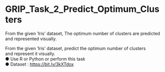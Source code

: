 # GRIP_Task_2_Predict_Optimum_Clusters
From the given ‘Iris’ dataset, The optimum number of clusters are predicted and represented visually.

From the given ‘Iris’ dataset, predict the optimum number of clusters  
and represent it visually.  
● Use R or Python or perform this task  
● Dataset : https://bit.ly/3kXTdox  
